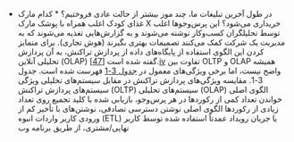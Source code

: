 *  در طول آخرین تبلیغات ما، چند موز بیشتر از حالت عادی فروختیم؟ *  کدام مارک غذای کودک اغلب همراه با پوشک مارک X خریداری می‌شود؟ 
این پرس‌وجوها اغلب توسط تحلیلگران کسب‌وکار نوشته می‌شوند و به گزارش‌هایی تغذیه می‌شوند که به مدیریت
یک شرکت کمک می‌کنند تصمیمات بهتری بگیرند (هوش تجاری). برای متمایز کردن این الگوی
استفاده از پایگاه‌های داده از پردازش تراکنش، به آن پردازش تحلیلی آنلاین
(OLAP) گفته شده است [[47](ch03.html#Codd1993ww)].[iv](ch03.html#idm140605777918240)
تفاوت بین OLTP و OLAP همیشه واضح نیست، اما برخی ویژگی‌های معمول در
[جدول 3-1](#tab_oltp_vs_olap) فهرست شده است. جدول 3-1. مقایسه ویژگی‌های پردازش تراکنش در مقابل سیستم‌های تحلیلی ویژگی
سیستم‌های پردازش تراکنش (OLTP)
سیستم‌های تحلیلی (OLAP) الگوی اصلی خواندن تعداد کمی از رکوردها در هر پرس‌وجو، بازیابی شده با کلید تجمیع روی تعداد زیادی از رکوردها الگوی اصلی نوشتن دسترسی تصادفی، نوشتن‌های با تأخیر کم از ورودی کاربر واردات انبوه (ETL) یا جریان رویداد عمدتاً استفاده شده توسط کاربر نهایی/مشتری، از طریق برنامه وب